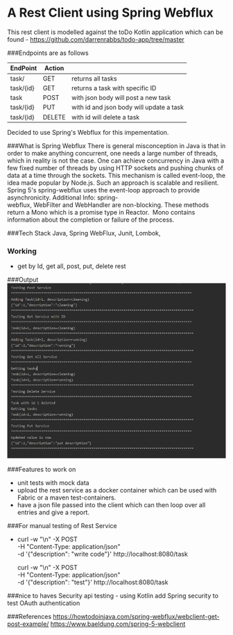 # A Rest Client using Spring Webflux

This rest client is modelled against the toDo Kotlin application 
which can be found - 
https://github.com/darrenrabbs/todo-app/tree/master

###Endpoints are as follows 

 
 | EndPoint | Action ||
 | -------   | --- | -----------------------|
 | task/     | GET |   returns all tasks      |
 | task/{id} | GET | returns a task with specific ID |
 | task      | POST | with json body will post a new task |
 | task/{id} | PUT  | with id and json body will update a task|
 | task/{id} | DELETE | with id will delete a task            |
 
 Decided to use Spring's Webflux for this impementation.
 
###What is Spring Webflux
 There is  general misconception in Java is that in order to make anything concurrent, 
 one needs a large number of threads, which in reality is not the case. 
 One can achieve concurrency in Java with a few fixed number of threads by using HTTP sockets and pushing chunks of 
 data at a time through the sockets. This mechanism is called event-loop, the idea made popular by Node.js. 
 Such an approach is scalable and resilient. 
 Spring 5's spring-webflux uses the event-loop approach to provide asynchronicity.
 Additional Info:
 spring-webflux, WebFilter and WebHandler are non-blocking. 
 These methods return a Mono<void> which is a promise type in Reactor. 
 Mono<void> contains information about the completion or failure of the process.
 
 
 ###Tech Stack
 Java, Spring WebFlux, Junit, Lombok,
 
 
### Working 
 - get by Id, get all, post, put, delete rest 
 

###Output
![!drawing](output.JPG?raw=true "Output Example" )
 
 
###Features to work on
- unit tests with mock data
- upload the rest service as a docker container which can be used with Fabric or a maven test-containers.
- have a json file passed into the client which can then loop over all entries and give a report.


###For manual testing of Rest Service
- curl -w "\n" -X POST \
  -H "Content-Type: application/json" \
  -d '{"description": "write code"}' http://localhost:8080/task
  
  curl -w "\n" -X POST \
  -H "Content-Type: application/json" \
  -d '{"description": "test"}' http://localhost:8080/task 
  
  
###nice to haves
Security api testing - using Kotlin add Spring security to test OAuth authentication


###References
https://howtodoinjava.com/spring-webflux/webclient-get-post-example/
https://www.baeldung.com/spring-5-webclient